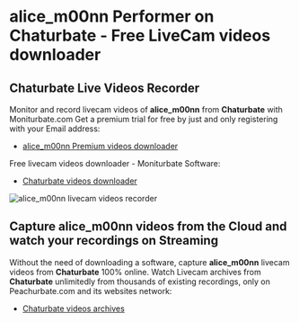 # alice_m00nn Performer on Chaturbate - Free LiveCam videos downloader

## Chaturbate Live Videos Recorder

Monitor and record livecam videos of **alice_m00nn** from **Chaturbate** with Moniturbate.com
Get a premium trial for free by just and only registering with your Email address:
* [alice_m00nn Premium videos downloader](https://moniturbate.com/request-demo-licence-key.html)

Free livecam videos downloader - Moniturbate Software:
* [Chaturbate videos downloader](https://moniturbate.com/moniturbate-download-software.html)

![alice_m00nn livecam videos recorder](https://peachurnet.com/templates/moniturbate-software.png)


## Capture alice_m00nn videos from the Cloud and watch your recordings on Streaming

Without the need of downloading a software, capture **alice_m00nn** livecam videos from **Chaturbate** 100% online.
Watch Livecam archives from **Chaturbate** unlimitedly from thousands of existing recordings, only on Peachurbate.com and its websites network:
* [Chaturbate videos archives](https://peachurnet.com/)